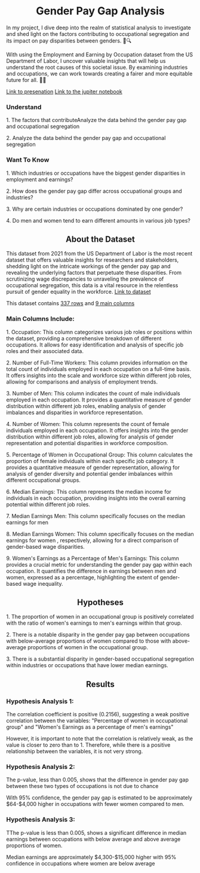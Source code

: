 <div align="center"><h1>Gender Pay Gap Analysis</h1> </div>

<p>In my project, I dive deep into the realm of statistical analysis to investigate and shed light on the factors contributing to occupational segregation and its impact on pay disparities between genders. 💼🔍</p>
<p></p>
<p>With using the Employment and Earning by Occupation dataset from the US Department of Labor, I uncover valuable insights that will help us understand the root causes of this societal issue. By examining industries and occupations, we can work towards creating a fairer and more equitable future for all. 💪🌟</p>
</body>
<a href="https://docs.google.com/presentation/d/1_Thn54EwRnlzzFEDCwwoVP457aCFs848OM8gyH6Yu7o/edit?usp=drive_link">Link to presenation</a>
<a href="https://colab.research.google.com/drive/13HoOmvjNymPu7l6T0bQdarvTgRvnHSP_?usp=drive_link">Link to the jupiter notebook</a>
<h3>Understand</h3>
<p></p>
<p>1. The factors that contributeAnalyze the data behind the gender pay gap and occupational segregation</p>
<p>2. Analyze the data behind the gender pay gap and occupational segregation</p>
</body>
<h3>Want To Know</h3>
<p></p>
<p>1. Which industries or occupations have the biggest gender disparities in employment and earnings?</p>
<p>2. How does the gender pay gap differ across occupational groups and industries?</p>
<p>3. Why are certain industries or occupations dominated by one gender?</p>
<p>4. Do men and women tend to earn different amounts in various job types?</p>
</body>
<div align="center"><h2>About the Dataset</h2> </div>
<p></p>
This dataset from 2021 from the US Department of Labor is the most recent dataset that offers valuable insights for researchers and stakeholders, shedding light on the intricate workings of the gender pay gap and revealing the underlying factors that perpetuate these disparities. From scrutinizing wage discrepancies to unraveling the prevalence of occupational segregation, this data is a vital resource in the relentless pursuit of gender equality in the workforce. <a href="https://www.dol.gov/agencies/wb/data/occupations">Link to dataset</a>
<p></p>
<p>This dataset contains <u>337 rows</u> and <u>9 main columns</u></p>
<h3>Main Columns Include:</h3>
<p></p>
<p>1. Occupation: This column categorizes various job roles or positions within the dataset, providing a comprehensive breakdown of different occupations. It allows for easy identification and analysis of specific job roles and their associated data.</p>
<p>2. Number of Full-Time Workers: This column provides information on the total count of individuals employed in each occupation on a full-time basis. It offers insights into the scale and workforce size within different job roles, allowing for comparisons and analysis of employment trends.</p>
<p>3. Number of Men: This column indicates the count of male individuals employed in each occupation. It provides a quantitative measure of gender distribution within different job roles, enabling analysis of gender imbalances and disparities in workforce representation.</p>
<p>4. Number of Women: This column represents the count of female individuals employed in each occupation. It offers insights into the gender distribution within different job roles, allowing for analysis of gender representation and potential disparities in workforce composition.</p>
<p>5. Percentage of Women in Occupational Group: This column calculates the proportion of female individuals within each specific job category. It provides a quantitative measure of gender representation, allowing for analysis of gender diversity and potential gender imbalances within different occupational groups.</p>
<p>6. Median Earnings: This column represents the median income for individuals in each occupation, providing insights into the overall earning potential within different job roles.</p>
<p>7. Median Earnings Men: This column specifically focuses on the median earnings for men</p>
<p>8. Median Earnings Women: This column specifically focuses on the median earnings for women , respectively, allowing for a direct comparison of gender-based wage disparities.</p>
<p>9. Women's Earnings as a Percentage of Men's Earnings: This column provides a crucial metric for understanding the gender pay gap within each occupation. It quantifies the difference in earnings between men and women, expressed as a percentage, highlighting the extent of gender-based wage inequality.</p>
</body>
<div align="center"><h2>Hypotheses</h2> </div>
<p></p>
<p>1. The proportion of women in an occupational group is positively correlated with the ratio of women's earnings to men's earnings within that group.</p>
<p>2. There is a notable disparity in the gender pay gap between occupations with below-average proportions of women compared to those with above-average proportions of women in the occupational group.</p>
<p>3. There is a substantial disparity in gender-based occupational segregation within industries or occupations that have lower median earnings.</p>
<div align="center"><h2>Results</h2> </div>
<h3>Hypothesis Analysis 1: </h3>
<p>The correlation coefficient is positive (0.2156), suggesting a weak positive correlation between the variables: "Percentage of women in occupational group" and "Women's Earnings as a percentage of men's earnings" </p>
<p></p>
<p>However, it is important to note that the correlation is relatively weak, as the value is closer to zero than to 1. Therefore, while there is a positive relationship between the variables, it is not very strong.</p>
<h3>Hypothesis Analysis 2: </h3>
<p>The p-value, less than 0.005, shows that the difference in gender pay gap between these two types of occupations is not due to chance</p>
<p>With 95% confidence, the gender pay gap is estimated to be approximately $64-$4,000 higher in occupations with fewer women compared to men.</p>
<h3>Hypothesis Analysis 3: </h3>
<p>TThe p-value is less than 0.005, shows a significant difference in median earnings between occupations with below average and above average proportions of women.</p>
<p>Median earnings are approximately $4,300-$15,000 higher with 95% confidence in occupations where women are below average</p>
